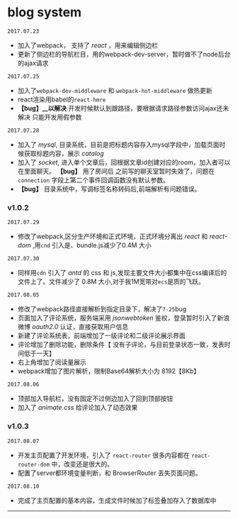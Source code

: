 # blog system

`2017.07.23`
* 加入了webpack， 支持了 *react* ，用来编辑侧边栏
* 更新了侧边栏的导航栏目，用的webpack-dev-server，暂时做不了node后台的ajax请求

`2017.07.25`
* 加入了`webpack-dev-middleware` 和 `webpack-hot-middleware` 做热更新
* react渲染用babel的`react-hmre`
* **【bug】__以解决** 开发时候默认到跟路径，要根据请求路径参数访问ajax还未解决 只能开发用假参数

`2017.07.28`
* 加入了 *mysql*, 目录系统，目前是把标题内容存入mysql字段中，加载页面时候获取标题内容，展示 *catalog*
* 加入了 *socket*, 进入单个文章后，回根据文章id创建对应的room，加入者可以在里面聊天。 **【bug】** 用了房间后 之前写的聊天室暂时失效了，问题在 `connection` 字段上第二个事件回调函数没有默认参数。
* **【bug】** 目录系统中，写调标签名称转码后,前端解析有问题错误。

### v1.0.2

`2017.07.29`
* 修改了webpack,区分生产环境和正式环境，正式环境分离出 *react* 和 *react-dom* ,用`cnd` 引入是、bundle.js减少了0.4M 大小

`2017.07.30`
* 同样用`cdn` 引入了 *antd* 的 css 和 js,发现主要文件大小都集中在css编译后的文件上了。文件减少了 0.8M 大小,对于我1M宽带对`ecs`是质的飞跃。

`2017.08.05`
* 修改了webpack路径直接解析到指定目录下，解决了`7-25`bug
* 页面加入了评论系统，服务端采用 *jsonwebtoken* 鉴权，登录暂时引入了新浪微博 *oauth2.0* 认证，直接获取用户信息
* 新建了评论系统表，前端增加了一级评论和二级评论展示界面
* 评论增加了删除功能，删除条件【 没有子评论，与目前登录状态一致，发表时间低于一天】
* 右上角增加了阅读量展示
* webpack增加了图片解析，限制Base64解析大小为 8192【8Kb】

`2017.08.06`
* 顶部加入导航栏，没有固定不过侧边加入了回到顶部按钮
* 加入了 *animate.css* 给评论加入了动态效果

### v1.0.3

`2017.08.07`
* 开发主页配置了开发环境，引入了 `react-router` 很多内容都在 `react-router-dom` 中，改变还是很大的。
* 配置了server都环境变量判断，和 BrowserRouter 丢失页面问题。

`2017.08.10`
* 完成了主页配置的基本内容，生成文件时候加了标签叠加存入了数据库中

---
